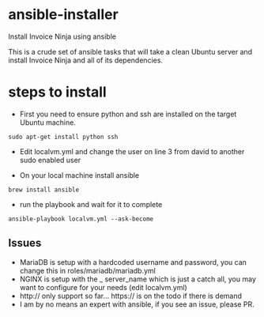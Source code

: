# ansible-installer
Install Invoice Ninja using ansible

This is a crude set of ansible tasks that will take a clean Ubuntu server and install Invoice Ninja and all of its dependencies.

# steps to install

* First you need to ensure python and ssh are installed on the target Ubuntu machine.

`sudo apt-get install python ssh`

* Edit localvm.yml and change the user on line 3 from david to another sudo enabled user

* On your local machine install ansible

`brew install ansible`

* run the playbook and wait for it to complete

`ansible-playbook localvm.yml --ask-become`

## Issues
* MariaDB is setup with a hardcoded username and password, you can change this in roles/mariadb/mariadb.yml
* NGINX is setup with the _ server_name which is just a catch all, you may want to configure for your needs (edit localvm.yml)
* http:// only support so far... https:// is on the todo if there is demand
* I am by no means an expert with ansible, if you see an issue, please PR.
